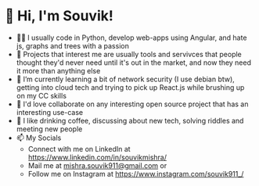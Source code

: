 # 👋 Hi, I'm Souvik!
- :man_technologist: I usually code in Python, develop web-apps using Angular, and hate js, graphs and trees with a passion
- 👀 Projects that interest me are usually tools and servivces that people thought they'd never need until it's out in the market, and now they need it more than anything else
- 🌱 I’m currently learning a bit of network security (I use debian btw), getting into cloud tech and trying to pick up React.js while brushing up on my CC skills 
- 💞️ I'd love collaborate on any interesting open source project that has an interesting use-case
- :bearded_person: I like drinking coffee, discussing about new tech, solving riddles and meeting new people
- 📫 My Socials
  - Connect with me on LinkedIn at https://www.linkedin.com/in/souvikmishra/
  - Mail me at mishra.souvik911@gmail.com or
  - Follow me on Instagram at https://www.instagram.com/souvik911_/
